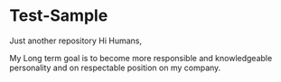 # Test-Sample
Just another repository
Hi Humans,

My Long term goal is to become more responsible and knowledgeable personality 
and on respectable position on my company.
